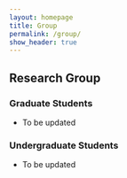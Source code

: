 ```yaml
---
layout: homepage
title: Group
permalink: /group/
show_header: true
---
```


## Research Group


### Graduate Students 

- To be updated

### Undergraduate Students

- To be updated

